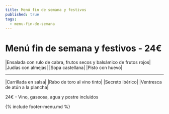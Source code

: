 ```yaml
---
title: Menú fin de semana y festivos
published: true
tags:
  - menu-fin-de-semana
---
```



# Menú fin de semana y festivos - 24€


|Ensalada con rulo de cabra, frutos secos y balsámico de frutos rojos|
|Judías con almejas|
|Sopa castellana|
|Pisto con huevo|

------

|Carrillada en salsa|
|Rabo de toro al vino tinto|
|Secreto ibérico|
|Ventresca de atún a la plancha|

<!-- |Cordero asado|eligiendo este segundo plato se añade 6€ al menú, en total 28€| -->

24€ - Vino, gaseosa, agua y postre incluidos

{% include footer-menu.md %}
